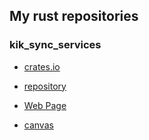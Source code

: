 ## My rust repositories

### kik_sync_services

 - [crates.io](https://crates.io/crates/kik_sync_service)

 - [repository](https://github.com/On0n0k1/kik_sync_service)

 - [Web Page](https://on0n0k1.github.io/Projects/Rust%20crates/kik_sync_service/doc/kik_sync_service/index.html)

 - [canvas](https://on0n0k1.github.io/Projects/compiledcanvas/dist)
